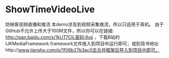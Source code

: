 # ShowTimeVideoLive
防映客视频直播和推流
本demo涉及到视频采集推流，所以只适用于真机。
由于GitHub不允许上传大于100M文件，所以你可以在链接: http://pan.baidu.com/s/1kUT7ClL密码:6uji ，下载B站的IJKMediaFramework.framework文件拖入到项目中运行即可，或到简书地址http://www.jianshu.com/p/1f06b27b3ac0去合并框架后导入到项目中即可。
